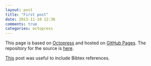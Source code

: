 ```yaml
---
layout: post
title: "First post"
date: 2013-11-10 12:38
comments: true
categories: octopress
---
```


This page is based on [Octopress](http://octopress.org/) and hosted on [GitHub Pages](http://pages.github.com/). The
repository for the source is [here](https://github.com/rvf0068/rvf0068.github.io).

[This](http://drz.ac/2013/01/15/publication-list-using-bibtex-in-octopress/) post was useful to include Bibtex references. 
